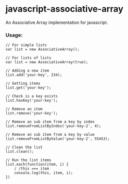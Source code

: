 javascript-associative-array
============================

An Associative Array implementation for javascript.

### Usage:

```
// For simple lists
var list = new AssociativeArray();

// For lists of lists
var list = new AssociativeArray(true);

// Adding a new item
list.add('your-key', 234);

// Getting items
list.get('your-key');

// Check is a key exists
list.hasKey('your-key');

// Remove an item
list.remove('your-key');

// Remove an sub item from a key by index
list.removeFromListByIndex('your-key-2', 4);

// Remove an sub item from a key by value
list.removeFromListByValue('your-key-2', 55453);

// Clean the list
list.clean();

// Run the list items
list.each(function(item, i) {
	/ /this === item
	console.log(this, item, i);
})
```
